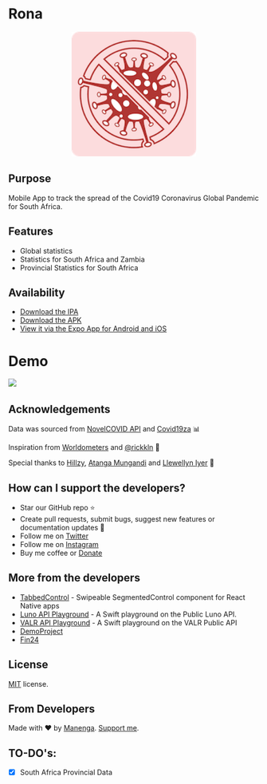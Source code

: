 # Rona
<p align="center">
  <img src="https://github.com/manenga/Rona/blob/master/assets/images/corona.png?raw=true" width="250" title="Coronavirus">
</p>

## Purpose
Mobile App to track the spread of the Covid19 Coronavirus Global Pandemic for South Africa.

## Features
* Global statistics
* Statistics for South Africa and Zambia
* Provincial Statistics for South Africa

## Availability 
* [Download the IPA](https://my.testfairy.com/download/74S36E1G70TJTD1J68W3ACSG6GS2TXEDPBKCAM93RJ1BVQETKS4BBB8HPVWGT/getapp?_=1588537371)
* [Download the APK](https://expo.io/@mungand/Rona)
* [View it via the Expo App for Android and iOS](https://my.testfairy.com/download/74S36E1G6RV2TD1J68W3ACSG6GS2VSQT7KF2Z9AZHRZAT8NR73JSW7H2PMV7R/getapp?_=1588533287)

# Demo
<img src="https://github.com/manenga/Rona/blob/master/demo-gif.gif?raw=true" width="50%" /> 

## Acknowledgements
Data was sourced from [NovelCOVID API](https://github.com/NovelCOVID/API/) and [Covid19za](https://github.com/dsfsi/covid19za) 📊 <br/>

Inspiration from [Worldometers](https://www.worldometers.info/coronavirus/) and [@rickkln](https://corona.rickkln.com/data/) 🎉

Special thanks to [Hillzy](https://www.instagram.com/hillzy911/), [Atanga Mungandi](https://www.instagram.com/atangamungandi/) and [Llewellyn Iyer](https://za.linkedin.com/in/llewellyn-iyer-596b9111a) 🤝


## How can I support the developers?
- Star our GitHub repo ⭐
- Create pull requests, submit bugs, suggest new features or documentation updates 🔧
- Follow me on [Twitter](https://twitter.com/mmungandi)
- Follow me on [Instagram](https://instagram.com/mungandi)
- Buy me coffee or [Donate](https://paypal.me/Mungandi)

## More from the developers
- [TabbedControl](https://github.com/manenga/react-native-tabbed-control) - Swipeable SegmentedControl component for React Native apps
- [Luno API Playground](https://github.com/manenga/LunoAPI) - A Swift playground on the Public Luno API.
- [VALR API Playground](https://github.com/manenga/Valr-API) - A Swift playground on the VALR Public API
- [DemoProject](https://github.com/manenga/DemoProject)
- [Fin24](https://github.com/manenga/Fin24)

## License
[MIT](https://github.com/manenga/react-native-tabbed-control/blob/master/LICENSE) license.

## From Developers
Made with ♥ by [Manenga](https://linkedin.com/in/mungandi/). [Support me](https://paypal.me/Mungandi).

## TO-DO's:
- [X] South Africa Provincial Data
